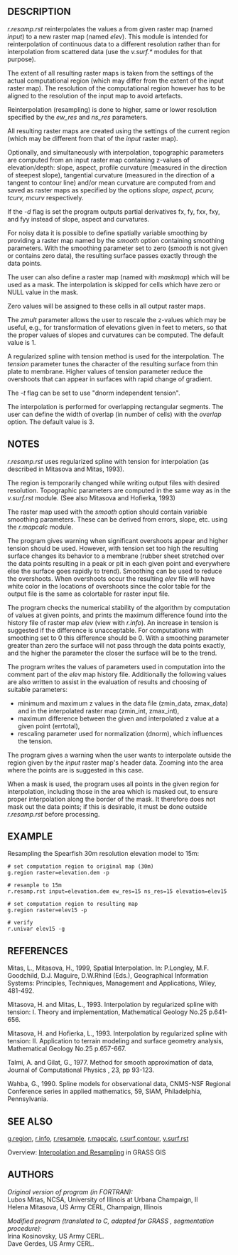 ## DESCRIPTION

*r.resamp.rst* reinterpolates the values a from given raster map (named
*input*) to a new raster map (named *elev*). This module is intended for
reinterpolation of continuous data to a different resolution rather than
for interpolation from scattered data (use the *v.surf.\** modules for
that purpose).

The extent of all resulting raster maps is taken from the settings of
the actual computational region (which may differ from the extent of the
input raster map). The resolution of the computational region however
has to be aligned to the resolution of the input map to avoid artefacts.

Reinterpolation (resampling) is done to higher, same or lower resolution
specified by the *ew_res* and *ns_res* parameters.

All resulting raster maps are created using the settings of the current
region (which may be different from that of the *input* raster map).

Optionally, and simultaneously with interpolation, topographic
parameters are computed from an input raster map containing z-values of
elevation/depth: slope, aspect, profile curvature (measured in the
direction of steepest slope), tangential curvature (measured in the
direction of a tangent to contour line) and/or mean curvature are
computed from and saved as raster maps as specified by the options
*slope, aspect, pcurv, tcurv, mcurv* respectively.

If the *-d* flag is set the program outputs partial derivatives fx, fy,
fxx, fxy, and fyy instead of slope, aspect and curvatures.

For noisy data it is possible to define spatially variable smoothing by
providing a raster map named by the *smooth* option containing smoothing
parameters. With the smoothing parameter set to zero (*smooth* is not
given or contains zero data), the resulting surface passes exactly
through the data points.

The user can also define a raster map (named with *maskmap*) which will
be used as a mask. The interpolation is skipped for cells which have
zero or NULL value in the mask.

Zero values will be assigned to these cells in all output raster maps.

The *zmult* parameter allows the user to rescale the z-values which may
be useful, e.g., for transformation of elevations given in feet to
meters, so that the proper values of slopes and curvatures can be
computed. The default value is 1.

A regularized spline with tension method is used for the interpolation.
The *tension* parameter tunes the character of the resulting surface
from thin plate to membrane. Higher values of tension parameter reduce
the overshoots that can appear in surfaces with rapid change of
gradient.

The *-t* flag can be set to use "dnorm independent tension".

The interpolation is performed for overlapping rectangular segments. The
user can define the width of overlap (in number of cells) with the
*overlap* option. The default value is 3.  

## NOTES

*r.resamp.rst* uses regularized spline with tension for interpolation
(as described in Mitasova and Mitas, 1993).

The region is temporarily changed while writing output files with
desired resolution. Topographic parameters are computed in the same way
as in the *v.surf.rst* module. (See also Mitasova and Hofierka, 1993)

The raster map used with the *smooth* option should contain variable
smoothing parameters. These can be derived from errors, slope, etc.
using the *r.mapcalc* module.

The program gives warning when significant overshoots appear and higher
tension should be used. However, with tension set too high the resulting
surface changes its behavior to a membrane (rubber sheet stretched over
the data points resulting in a peak or pit in each given point and
everywhere else the surface goes rapidly to trend). Smoothing can be
used to reduce the overshoots. When overshoots occur the resulting
*elev* file will have white color in the locations of overshoots since
the color table for the output file is the same as colortable for raster
input file.

The program checks the numerical stability of the algorithm by
computation of values at given points, and prints the maximum difference
found into the history file of raster map *elev* (view with *r.info*).
An increase in tension is suggested if the difference is unacceptable.
For computations with smoothing set to 0 this difference should be 0.
With a smoothing parameter greater than zero the surface will not pass
through the data points exactly, and the higher the parameter the closer
the surface will be to the trend.

The program writes the values of parameters used in computation into the
comment part of the *elev* map history file. Additionally the following
values are also written to assist in the evaluation of results and
choosing of suitable parameters:

- minimum and maximum z values in the data file (zmin_data, zmax_data)
  and in the interpolated raster map (zmin_int, zmax_int),
- maximum difference between the given and interpolated z value at a
  given point (errtotal),
- rescaling parameter used for normalization (dnorm), which influences
  the tension.

The program gives a warning when the user wants to interpolate outside
the region given by the *input* raster map's header data. Zooming into
the area where the points are is suggested in this case.

When a mask is used, the program uses all points in the given region for
interpolation, including those in the area which is masked out, to
ensure proper interpolation along the border of the mask. It therefore
does not mask out the data points; if this is desirable, it must be done
outside *r.resamp.rst* before processing.

## EXAMPLE

Resampling the Spearfish 30m resolution elevation model to 15m:

```shell
# set computation region to original map (30m)
g.region raster=elevation.dem -p

# resample to 15m
r.resamp.rst input=elevation.dem ew_res=15 ns_res=15 elevation=elev15

# set computation region to resulting map
g.region raster=elev15 -p

# verify
r.univar elev15 -g
```

## REFERENCES

Mitas, L., Mitasova, H., 1999, Spatial Interpolation. In: P.Longley,
M.F. Goodchild, D.J. Maguire, D.W.Rhind (Eds.), Geographical Information
Systems: Principles, Techniques, Management and Applications, Wiley,
481-492.

Mitasova, H. and Mitas, L., 1993. Interpolation by regularized spline
with tension: I. Theory and implementation, Mathematical Geology No.25
p.641-656.

Mitasova, H. and Hofierka, L., 1993. Interpolation by regularized spline
with tension: II. Application to terrain modeling and surface geometry
analysis, Mathematical Geology No.25 p.657-667.

Talmi, A. and Gilat, G., 1977. Method for smooth approximation of data,
Journal of Computational Physics , 23, pp 93-123.

Wahba, G., 1990. Spline models for observational data, CNMS-NSF Regional
Conference series in applied mathematics, 59, SIAM, Philadelphia,
Pennsylvania.

## SEE ALSO

[g.region](g.region.md), [r.info](r.info.md),
[r.resample](r.resample.md), [r.mapcalc](r.mapcalc.md),
[r.surf.contour](r.surf.contour.md), [v.surf.rst](v.surf.rst.md)

Overview: [Interpolation and
Resampling](https://grasswiki.osgeo.org/wiki/Interpolation) in GRASS GIS

## AUTHORS

*Original version of program (in FORTRAN):*  
Lubos Mitas, NCSA, University of Illinois at Urbana Champaign, Il  
Helena Mitasova, US Army CERL, Champaign, Illinois 

*Modified program (translated to C, adapted for GRASS , segmentation
procedure):*  
Irina Kosinovsky, US Army CERL.  
Dave Gerdes, US Army CERL.

